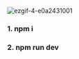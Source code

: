 
![ezgif-4-e0a2431001](https://github.com/yammyam/24TodoList/assets/96424434/7fb20afc-c4ca-457c-b3a2-3383fb58d295)


### 1. npm i   
### 2. npm run dev
